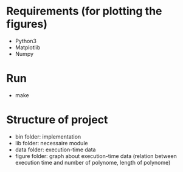 # Requirements (for plotting the figures)
- Python3
- Matplotlib
- Numpy
# Run
- make
# Structure of project
- bin folder: implementation
- lib folder: necessaire module
- data folder: execution-time data
- figure folder: graph about execution-time data (relation between execution time and number of polynome, length of polynome)